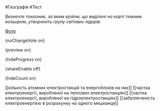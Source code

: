 #Географія #Тест

*Визначте показник, за яким країни, що виділені на карті темним кольором, утворюють групу світових лідерів.*

[Фото](https://zno.osvita.ua//doc/images/znotest/51/5199/35.jpg)

{noChangeVote on}

{preview on}

{hideProgress on}

{shareEnable off}

{hideCount on}

[[кількість атомних електростанцій та енергоблоків на них]]
[[частка електроенергії, виробленої на теплових електростанціях]]
[[частка електроенергії, виробленої на гідроелектростанціях]]
[[забезпеченість електроенергією в розрахунку на одного мешканця]]
